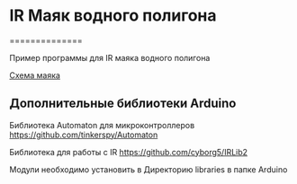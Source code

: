 # IR Маяк водного полигона
==============

Пример программы для IR маяка водного полигона

[Схема маяка](https://raw.githubusercontent.com/voltbro/polygon_lighthouse/master/docs/scheme.pdf)

Дополнительные библиотеки Arduino
-----
Библиотека Automaton для микроконтроллеров
https://github.com/tinkerspy/Automaton

Библиотека для работы с IR
https://github.com/cyborg5/IRLib2

Модули необходимо установить в Директорию libraries в папке Arduino
